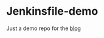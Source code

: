 # Jenkinsfile-demo
Just a demo repo for the [blog](http://blog.choldrim.com/2016/07/30/jenkins2-0-%E4%BB%8Eci%E5%88%B0cd/)
